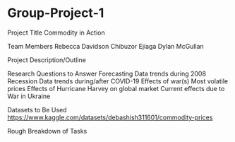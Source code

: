 # Group-Project-1

Project Title
    Commodity in Action

Team Members
    Rebecca Davidson
    Chibuzor Ejiaga
    Dylan McGullan

Project Description/Outline

Research Questions to Answer
    Forecasting
    Data trends during 2008 Recession
    Data trends during/after COVID-19
    Effects of war(s)
    Most volatile prices
    Effects of Hurricane Harvey on global market
    Current effects due to War in Ukraine

Datasets to Be Used
    https://www.kaggle.com/datasets/debashish311601/commodity-prices

Rough Breakdown of Tasks